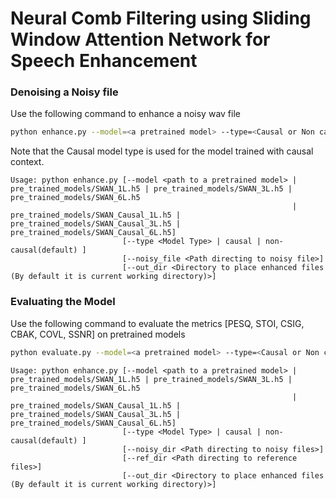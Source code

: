 # Neural Comb Filtering using Sliding Window Attention Network for Speech Enhancement

### Denoising a Noisy file
Use the following command to enhance a noisy wav file
```bash
python enhance.py --model=<a pretrained model> --type=<Causal or Non causal processing> --noisy_file=<Path to the noisy file> --out_dir=<Path to the directory to save enhanced file>
```
Note that the Causal model type is used for the model trained with causal context.
```
Usage: python enhance.py [--model <path to a pretrained model> | pre_trained_models/SWAN_1L.h5 | pre_trained_models/SWAN_3L.h5 | pre_trained_models/SWAN_6L.h5
                                                               | pre_trained_models/SWAN_Causal_1L.h5 |  pre_trained_models/SWAN_Causal_3L.h5 | pre_trained_models/SWAN_Causal_6L.h5]
                         [--type <Model Type> | causal | non-causal(default) ]
                         [--noisy_file <Path directing to noisy file>]
                         [--out_dir <Directory to place enhanced files (By default it is current working directory)>]
```

### Evaluating the Model
Use the following command to evaluate the metrics [PESQ, STOI, CSIG, CBAK, COVL, SSNR] on pretrained models
```bash
python evaluate.py --model=<a pretrained model> --type=<Causal or Non causal processing> --noisy_dir=<Path to the noisy files> --ref_dir=<Path to the reference files> --out_dir=<Path to the directory to save enhanced files>
```
```
Usage: python enhance.py [--model <path to a pretrained model> | pre_trained_models/SWAN_1L.h5 | pre_trained_models/SWAN_3L.h5 | pre_trained_models/SWAN_6L.h5
                                                               | pre_trained_models/SWAN_Causal_1L.h5 |  pre_trained_models/SWAN_Causal_3L.h5 | pre_trained_models/SWAN_Causal_6L.h5]
                         [--type <Model Type> | causal | non-causal(default) ]
                         [--noisy_dir <Path directing to noisy files>]
                         [--ref_dir <Path directing to reference files>]
                         [--out_dir <Directory to place enhanced files (By default it is current working directory)>]
```

